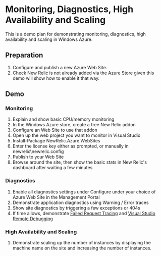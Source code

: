 Monitoring, Diagnostics, High Availability and Scaling
=====================

This is a demo plan for demonstrating monitoring, diagnostics, high availability and scaling in Windows Azure.

Preparation
-----------

1. Configure and publish a new Azure Web Site.
2. Check New Relic is not already added via the Azure Store given this demo will show how to enable it that way.

Demo
----

### Monitoring
1. Explain and show basic CPU/memory monitoring
2. In the Windows Azure store, create a free New Relic addon
3. Configure an Web Site to use that addon
4. Open up the web project you want to monitor in Visual Studio
5. Install-Package NewRelic.Azure.WebSites
6. Enter the license key either as prompted, or manually in newrelic\newrelic.config
7. Publish to your Web Site
8. Browse around the site, then show the basic stats in New Relic's dashboard after waiting a few minutes

### Diagnostics
1. Enable all diagnostics settings under Configure under your choice of Azure Web Site in the Management Portal
2. Demonstrate application diagnostics using Warning / Error traces
3. Show site diagnostics by triggering a few exceptions or 404s
4. If time allows, demonstrate [Failed Request Tracing](http://www.iis.net/learn/troubleshoot/using-failed-request-tracing/troubleshooting-failed-requests-using-tracing-in-iis) and [Visual Studio Remote Debugging](http://blogs.msdn.com/b/webdev/archive/2013/11/05/remote-debugging-a-window-azure-web-site-with-visual-studio-2013.aspx)

### High Availability and Scaling
1. Demonstrate scaling up the number of instances by displaying the machine name on the site and increasing the number of instances.

